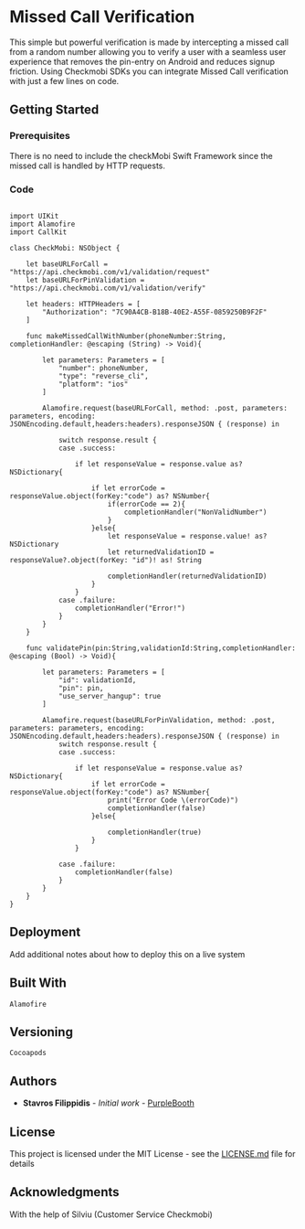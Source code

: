 # Missed Call Verification 

This simple but powerful verification is made by intercepting a missed call from a random number allowing you to verify a user with a seamless user experience that removes the pin-entry on Android and reduces signup friction. Using Checkmobi SDKs you can integrate Missed Call verification with just a few lines on code.

## Getting Started


### Prerequisites

There is no need to include the checkMobi Swift Framework since the missed call is handled by HTTP requests.

### Code


```

import UIKit
import Alamofire
import CallKit

class CheckMobi: NSObject {
    
    let baseURLForCall = "https://api.checkmobi.com/v1/validation/request"
    let baseURLForPinValidation = "https://api.checkmobi.com/v1/validation/verify"

    let headers: HTTPHeaders = [
        "Authorization": "7C90A4CB-B18B-40E2-A55F-0859250B9F2F"
    ]
    
    func makeMissedCallWithNumber(phoneNumber:String, completionHandler: @escaping (String) -> Void){
        
        let parameters: Parameters = [
            "number": phoneNumber,
            "type": "reverse_cli",
            "platform": "ios"
        ]
   
        Alamofire.request(baseURLForCall, method: .post, parameters: parameters, encoding: JSONEncoding.default,headers:headers).responseJSON { (response) in
            
            switch response.result {
            case .success:
                
                if let responseValue = response.value as? NSDictionary{

                    if let errorCode = responseValue.object(forKey:"code") as? NSNumber{
                        if(errorCode == 2){
                            completionHandler("NonValidNumber")
                        }
                    }else{
                        let responseValue = response.value! as? NSDictionary
                        let returnedValidationID = responseValue?.object(forKey: "id")! as! String
                        
                        completionHandler(returnedValidationID)
                    }
                }
            case .failure:
                completionHandler("Error!")
            }
        }
    }
    
    func validatePin(pin:String,validationId:String,completionHandler: @escaping (Bool) -> Void){
        
        let parameters: Parameters = [
            "id": validationId,
            "pin": pin,
            "use_server_hangup": true
        ]
        
        Alamofire.request(baseURLForPinValidation, method: .post, parameters: parameters, encoding: JSONEncoding.default,headers:headers).responseJSON { (response) in
            switch response.result {
            case .success:
                
                if let responseValue = response.value as? NSDictionary{
                    if let errorCode = responseValue.object(forKey:"code") as? NSNumber{
                        print("Error Code \(errorCode)")
                        completionHandler(false)
                    }else{
                        
                        completionHandler(true)
                    }
                }
                
            case .failure:
                completionHandler(false)
            }
        }
    }
}

```

## Deployment

Add additional notes about how to deploy this on a live system

## Built With

```
Alamofire 
```

## Versioning

```
Cocoapods 

```

## Authors

* **Stavros Filippidis** - *Initial work* - [PurpleBooth](https://github.com/PurpleBooth)

## License

This project is licensed under the MIT License - see the [LICENSE.md](LICENSE.md) file for details

## Acknowledgments

With the help of Silviu (Customer Service Checkmobi) 
